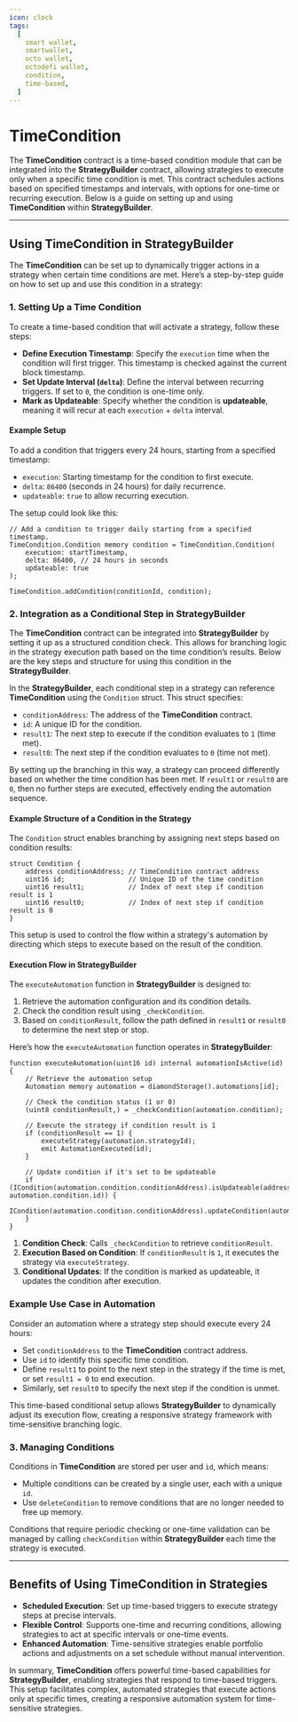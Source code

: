 ```yaml
---
icon: clock
tags:
  [
    smart wallet,
    smartwallet,
    octo wallet,
    octodefi wallet,
    condition,
    time-based,
  ]
---
```


# TimeCondition

The **TimeCondition** contract is a time-based condition module that can be integrated into the **StrategyBuilder** contract, allowing strategies to execute only when a specific time condition is met. This contract schedules actions based on specified timestamps and intervals, with options for one-time or recurring execution. Below is a guide on setting up and using **TimeCondition** within **StrategyBuilder**.

---

## Using TimeCondition in StrategyBuilder

The **TimeCondition** can be set up to dynamically trigger actions in a strategy when certain time conditions are met. Here’s a step-by-step guide on how to set up and use this condition in a strategy:

### 1. **Setting Up a Time Condition**

To create a time-based condition that will activate a strategy, follow these steps:

- **Define Execution Timestamp**: Specify the `execution` time when the condition will first trigger. This timestamp is checked against the current block timestamp.
- **Set Update Interval (`delta`)**: Define the interval between recurring triggers. If set to `0`, the condition is one-time only.
- **Mark as Updateable**: Specify whether the condition is **updateable**, meaning it will recur at each `execution` + `delta` interval.

#### Example Setup

To add a condition that triggers every 24 hours, starting from a specified timestamp:

- `execution`: Starting timestamp for the condition to first execute.
- `delta`: `86400` (seconds in 24 hours) for daily recurrence.
- `updateable`: `true` to allow recurring execution.

The setup could look like this:

```solidity
// Add a condition to trigger daily starting from a specified timestamp.
TimeCondition.Condition memory condition = TimeCondition.Condition(
    execution: startTimestamp,
    delta: 86400, // 24 hours in seconds
    updateable: true
);

TimeCondition.addCondition(conditionId, condition);
```

### 2. **Integration as a Conditional Step in StrategyBuilder**

The **TimeCondition** contract can be integrated into **StrategyBuilder** by setting it up as a structured condition check. This allows for branching logic in the strategy execution path based on the time condition’s results. Below are the key steps and structure for using this condition in the **StrategyBuilder**.

In the **StrategyBuilder**, each conditional step in a strategy can reference **TimeCondition** using the `Condition` struct. This struct specifies:

- `conditionAddress`: The address of the **TimeCondition** contract.
- `id`: A unique ID for the condition.
- `result1`: The next step to execute if the condition evaluates to `1` (time met).
- `result0`: The next step if the condition evaluates to `0` (time not met).

By setting up the branching in this way, a strategy can proceed differently based on whether the time condition has been met. If `result1` or `result0` are `0`, then no further steps are executed, effectively ending the automation sequence.

#### Example Structure of a Condition in the Strategy

The `Condition` struct enables branching by assigning next steps based on condition results:

```solidity
struct Condition {
    address conditionAddress; // TimeCondition contract address
    uint16 id;                // Unique ID of the time condition
    uint16 result1;           // Index of next step if condition result is 1
    uint16 result0;           // Index of next step if condition result is 0
}
```

This setup is used to control the flow within a strategy's automation by directing which steps to execute based on the result of the condition.

#### Execution Flow in StrategyBuilder

The `executeAutomation` function in **StrategyBuilder** is designed to:

1. Retrieve the automation configuration and its condition details.
2. Check the condition result using `_checkCondition`.
3. Based on `conditionResult`, follow the path defined in `result1` or `result0` to determine the next step or stop.

Here’s how the `executeAutomation` function operates in **StrategyBuilder**:

```solidity
function executeAutomation(uint16 id) internal automationIsActive(id) {
    // Retrieve the automation setup
    Automation memory automation = diamondStorage().automations[id];

    // Check the condition status (1 or 0)
    (uint8 conditionResult,) = _checkCondition(automation.condition);

    // Execute the strategy if condition result is 1
    if (conditionResult == 1) {
        executeStrategy(automation.strategyId);
        emit AutomationExecuted(id);
    }

    // Update condition if it's set to be updateable
    if (ICondition(automation.condition.conditionAddress).isUpdateable(address(this), automation.condition.id)) {
        ICondition(automation.condition.conditionAddress).updateCondition(automation.condition.id);
    }
}
```

1. **Condition Check**: Calls `_checkCondition` to retrieve `conditionResult`.
2. **Execution Based on Condition**: If `conditionResult` is `1`, it executes the strategy via `executeStrategy`.
3. **Conditional Updates**: If the condition is marked as updateable, it updates the condition after execution.

### Example Use Case in Automation

Consider an automation where a strategy step should execute every 24 hours:

- Set `conditionAddress` to the **TimeCondition** contract address.
- Use `id` to identify this specific time condition.
- Define `result1` to point to the next step in the strategy if the time is met, or set `result1 = 0` to end execution.
- Similarly, set `result0` to specify the next step if the condition is unmet.

This time-based conditional setup allows **StrategyBuilder** to dynamically adjust its execution flow, creating a responsive strategy framework with time-sensitive branching logic.

### 3. **Managing Conditions**

Conditions in **TimeCondition** are stored per user and `id`, which means:

- Multiple conditions can be created by a single user, each with a unique `id`.
- Use `deleteCondition` to remove conditions that are no longer needed to free up memory.

Conditions that require periodic checking or one-time validation can be managed by calling `checkCondition` within **StrategyBuilder** each time the strategy is executed.

---

## Benefits of Using TimeCondition in Strategies

- **Scheduled Execution**: Set up time-based triggers to execute strategy steps at precise intervals.
- **Flexible Control**: Supports one-time and recurring conditions, allowing strategies to act at specific intervals or one-time events.
- **Enhanced Automation**: Time-sensitive strategies enable portfolio actions and adjustments on a set schedule without manual intervention.

In summary, **TimeCondition** offers powerful time-based capabilities for **StrategyBuilder**, enabling strategies that respond to time-based triggers. This setup facilitates complex, automated strategies that execute actions only at specific times, creating a responsive automation system for time-sensitive strategies.
